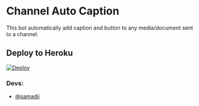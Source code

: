# Channel Auto Caption 

This bot automatically add caption and button to any media/document sent to a channel.

## Deploy to Heroku

[![Deploy](https://www.herokucdn.com/deploy/button.svg)](https://heroku.com/deploy?template=https://github.com/MENTALISTA07/ChannelAutoCaption)


### Devs: 
- [@samadii](https://github.com/samadii)
